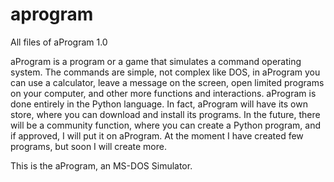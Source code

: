 # aprogram
All files of aProgram 1.0

aProgram is a program or a game that simulates a command operating system. 
The commands are simple, not complex like DOS, in aProgram you can use a calculator, leave a message on the screen, open limited programs on your computer, and other more functions and interactions. 
aProgram is done entirely in the Python language. 
In fact, aProgram will have its own store, where you can download and install its programs. 
In the future, there will be a community function, where you can create a Python program, and if approved, I will put it on aProgram. 
At the moment I have created few programs, but soon I will create more. 

This is the aProgram, an MS-DOS Simulator.
